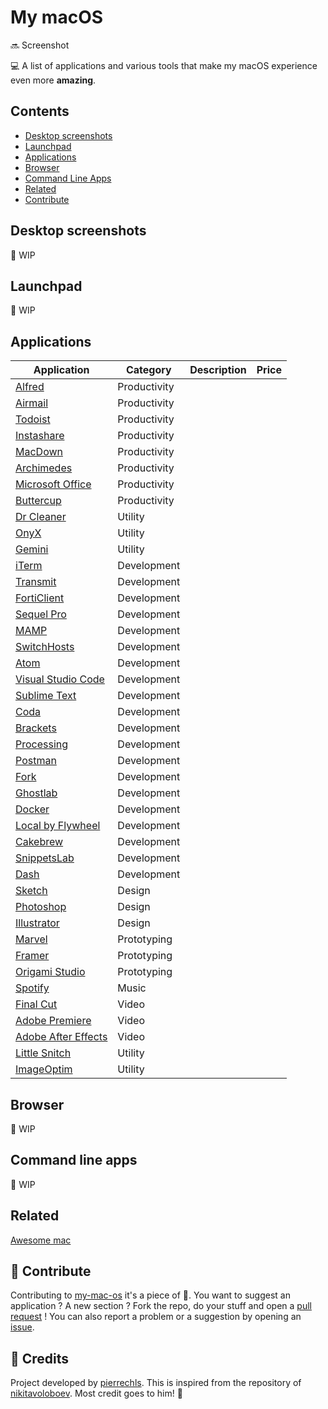 # My macOS

:soon: Screenshot

<!--
![preview](https://raw.githubusercontent.com/pierrechls/my-mac-os/master/assets/preview.png)-->

💻 A list of applications and various tools that make my macOS experience even more **amazing**.

## Contents

- [Desktop screenshots](#desktop-screenshots)
- [Launchpad](#launchpad)
- [Applications](#applications)
- [Browser](#browser)
- [Command Line Apps](#command-line-apps)
- [Related](#related)
- [Contribute](#contributing)

## Desktop screenshots

:construction: WIP

## Launchpad

:construction: WIP

## Applications

| Application | Category | Description | Price |
| ------ | ----------- | ----------- | ----------- |
| [Alfred](https://www.alfredapp.com/) | Productivity |
| [Airmail](http://airmailapp.com/) | Productivity |
| [Todoist](https://todoist.com/) | Productivity |
| [Instashare](http://instashareapp.com/) | Productivity |
| [MacDown](https://macdown.uranusjr.com/) | Productivity |
| [Archimedes](https://itunes.apple.com/us/app/archimedes/id806601044?mt=12) | Productivity |
| [Microsoft Office](https://products.office.com/) | Productivity |
| [Buttercup](https://buttercup.pw/) | Productivity |
| [Dr Cleaner](https://www.drcleaner.com/dr-cleaner/) | Utility |
| [OnyX](https://www.titanium-software.fr/fr/onyx.html) | Utility |
| [Gemini](http://macpaw.com/gemini) | Utility |
| [iTerm](https://www.iterm2.com/) | Development |
| [Transmit](https://www.panic.com/transmit/) | Development |
| [FortiClient](https://www.forticlient.com/) | Development |
| [Sequel Pro](http://www.sequelpro.com/) | Development |
| [MAMP](https://www.mamp.info/en/mamp-pro/) | Development |
| [SwitchHosts](https://github.com/oldj/SwitchHosts) | Development |
| [Atom](https://atom.io/) | Development |
| [Visual Studio Code](https://code.visualstudio.com/) | Development |
| [Sublime Text](https://www.sublimetext.com/) | Development |
| [Coda](https://panic.com/coda/) | Development |
| [Brackets](http://brackets.io/) | Development |
| [Processing](https://processing.org/) | Development |
| [Postman](https://www.getpostman.com/) | Development |
| [Fork](https://git-fork.com/) | Development |
| [Ghostlab](https://www.vanamco.com/ghostlab/) | Development |
| [Docker](https://docs.docker.com/docker-for-mac/) | Development |
| [Local by Flywheel](https://local.getflywheel.com/) | Development |
| [Cakebrew](https://www.cakebrew.com/) | Development |
| [SnippetsLab](https://www.renfei.org/snippets-lab/) | Development |
| [Dash](https://kapeli.com/dash) | Development |
| [Sketch](https://www.sketchapp.com/) | Design |
| [Photoshop](https://www.adobe.com/fr/products/photoshop.html) | Design |
| [Illustrator](https://www.adobe.com/fr/products/illustrator.html) | Design |
| [Marvel](https://marvelapp.com/) | Prototyping |
| [Framer](https://framer.com/) | Prototyping |
| [Origami Studio](https://origami.design/) | Prototyping |
| [Spotify](https://www.spotify.com/us/) | Music |
| [Final Cut](https://www.apple.com/fr/final-cut-pro/) | Video |
| [Adobe Premiere](https://www.adobe.com/fr/products/premiere.html) | Video |
| [Adobe After Effects](https://www.adobe.com/fr/products/aftereffects.html) | Video |
| [Little Snitch](https://www.obdev.at/products/littlesnitch/index.html) | Utility |
| [ImageOptim](https://imageoptim.com/mac) | Utility |

## Browser

:construction: WIP

## Command line apps

:construction: WIP

## Related

[Awesome mac](https://github.com/jaywcjlove/awesome-mac)

## :raised_hands: Contribute

Contributing to [my-mac-os](https://github.com/pierrechls/my-mac-os) it's a piece of :cake:. You want to suggest an application ? A new section ? Fork the repo, do your stuff and open a [pull request](https://github.com/pierrechls/my-mac-os/compare) ! You can also report a problem or a suggestion by opening an [issue](https://github.com/pierrechls/my-mac-os/new).

## :tada: Credits

Project developed by [pierrechls](https://github.com/pierrechls). This is inspired from the repository of [nikitavoloboev](https://github.com/nikitavoloboev/my-mac-os). Most credit goes to him! 👏
